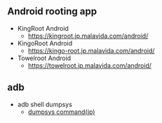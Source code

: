 
## Android rooting app

* KingRoot Android
    * https://kingroot.jp.malavida.com/android/
* KingoRoot Android
    * https://kingo-root.jp.malavida.com/android/
* Towelroot Android
    * https://towelroot.jp.malavida.com/android/

## adb

* adb shell dumpsys
    * [dumpsys command(jp)](https://moneyforward.com/engineers_blog/2014/11/17/android%E3%82%A2%E3%83%97%E3%83%AA%E9%96%8B%E7%99%BA%E8%80%85%E3%81%AA%E3%82%89%E7%9F%A5%E3%81%A3%E3%81%A6%E3%81%8A%E3%81%8F%E3%81%B9%E3%81%8Ddumpsys%E3%82%B3%E3%83%9E%E3%83%B3%E3%83%89/)
